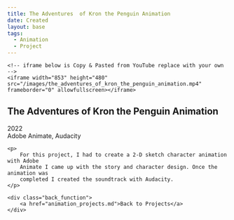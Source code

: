 ```yaml
---
title: The Adventures  of Kron the Penguin Animation
date: Created
layout: base
tags:
  - Animation
  - Project
---
```


<div class="videoWrapper ratio-16-9">

    <!-- iframe below is Copy & Pasted from YouTube replace with your own -->
    <iframe width="853" height="480" src="/images/the_adventures_of_kron_the_penguin_animation.mp4" frameborder="0" allowfullscreen></iframe>

</div><!-- end .videoWrapper -->

<div class="project_bio">
    <h2>The Adventures  of Kron the Penguin Animation</h2>
     <p>
        2022
        <br>
        Adobe Animate, Audacity
     </p>

    <p>
        For this project, I had to create a 2-D sketch character animation with Adobe 
        Animate I came up with the story and character design. Once the animation was 
        completed I created the soundtrack with Audacity.
    </p>

    <div class="back_function">
        <a href="animation_projects.md">Back to Projects</a>
    </div>
</div>